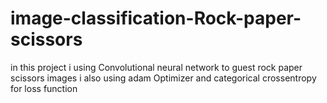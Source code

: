 # image-classification-Rock-paper-scissors
in this project i using Convolutional neural network to guest rock paper scissors images i also using adam Optimizer  and categorical crossentropy for  loss function
